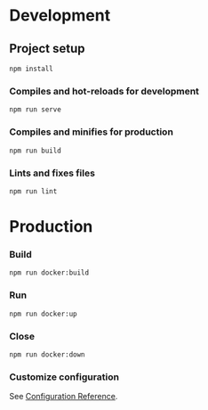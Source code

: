 # Development

## Project setup
```
npm install
```
### Compiles and hot-reloads for development
```
npm run serve
```
### Compiles and minifies for production
```
npm run build
```
### Lints and fixes files
```
npm run lint
```

# Production
### Build
```
npm run docker:build
```
### Run
```
npm run docker:up
```
### Close
```
npm run docker:down
```

### Customize configuration
See [Configuration Reference](https://cli.vuejs.org/config/).
